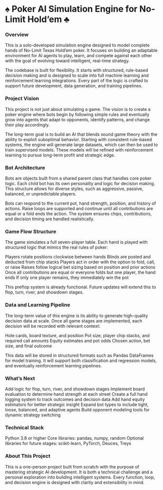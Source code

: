 # ♠️ Poker AI Simulation Engine for No-Limit Hold’em ♣️

### Overview
This is a solo-developed simulation engine designed to model complete hands of No-Limit Texas Hold’em poker. It focuses on building an adaptable environment for AI agents to play, learn, and compete against each other with the goal of evolving toward intelligent, real-time strategy.

The codebase is built for flexibility. It starts with structured, rule-based decision making and is designed to scale into full machine learning and reinforcement learning integrations. Every part of the logic is crafted to support future development, data generation, and training pipelines.

### Project Vision
This project is not just about simulating a game. The vision is to create a poker engine where bots begin by following simple rules and eventually grow into agents that adapt to opponents, identify patterns, and change their play accordingly.

The long-term goal is to build an AI that blends sound game theory with the ability to exploit suboptimal behavior. Starting with consistent rule-based systems, the engine will generate large datasets, which can then be used to train supervised models. These models will be refined with reinforcement learning to pursue long-term profit and strategic edge.

### Bot Architecture
Bots are objects built from a shared parent class that handles core poker logic. Each child bot has its own personality and logic for decision making. This structure allows for diverse styles, such as aggressive, passive, balanced, or unpredictable players.

Bots can respond to the current pot, hand strength, position, and history of actions. Raise loops are supported and continue until all contributions are equal or a fold ends the action. The system ensures chips, contributions, and decision timing are handled realistically.

### Game Flow Structure
The game simulates a full seven-player table. Each hand is played with structured logic that mimics the real rules of poker:

Players rotate positions clockwise between hands
Blinds are posted and deducted from chip stacks
Players act in order with the option to fold, call, or raise
Raises follow logical bet sizing based on position and prior actions
Once all contributions are equal or everyone folds but one player, the hand ends
If only one player remains, they immediately win the pot

This preflop system is already functional. Future updates will extend this to flop, turn, river, and showdown stages.

### Data and Learning Pipeline
The long-term value of this engine is its ability to generate high-quality decision data at scale. Once all game stages are implemented, each decision will be recorded with relevant context:

Hole cards, board texture, and position
Pot size, player chip stacks, and required call amounts
Equity estimates and pot odds
Chosen action, bet size, and final outcome

This data will be stored in structured formats such as Pandas DataFrames for model training. It will support both classification and regression models, and eventually reinforcement learning pipelines.

### What’s Next
Add logic for flop, turn, river, and showdown stages
Implement board evaluation to determine hand strength at each street
Create a full hand logging system to track outcomes and decision data
Add hand equity estimators for better strategic insight
Expand bot types to include tight, loose, balanced, and adaptive agents
Build opponent modeling tools for dynamic strategy switching

### Technical Stack
Python 3.8 or higher
Core libraries: pandas, numpy, random
Optional libraries for future stages: scikit-learn, PyTorch, Deuces, Treys

### About This Project
This is a one-person project built from scratch with the purpose of mastering strategic AI development. It is both a technical challenge and a personal exploration into building intelligent systems. Every function, loop, and decision engine is designed with clarity and extensibility in mind. 




